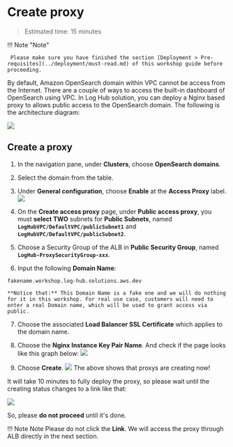 # Create proxy
> Estimated time: 15 minutes

!!! Note "Note"

     Please make sure you have finished the section [Deployment > Pre-requisites](../deployment/must-read.md) of this workshop guide before proceeding.

By default, Amazon OpenSearch domain within VPC cannot be access from the Internet. There are a couple of ways to 
access the built-in dashboard of OpenSearch using VPC. In Log Hub solution, you can deploy a Nginx based proxy to allows
public access to the OpenSearch domain. The following is the architecture diagram:

![](../../images/workshop/proxy-arch.svg)

## Create a proxy
1. In the navigation pane, under **Clusters**, choose **OpenSearch domains**.
2. Select the domain from the table.
3. Under **General configuration**, choose **Enable** at the **Access Proxy** label.
    ![](../../images/workshop/proxy-enable.png)
4. On the **Create access proxy** page, under **Public access proxy**, you must **select TWO** subnets for **Public Subnets**, named **`LogHubVPC/DefaultVPC/publicSubnet1`** and **`LogHubVPC/DefaultVPC/publicSubnet2`**.

5. Choose a Security Group of the ALB in **Public Security Group**, named **`LogHub-ProxySecurityGroup-xxx`**.
6. Input the following **Domain Name**: 
```
fakename.workshop.log-hub.solutions.aws.dev
```

    **Notice that:** This Domain Name is a fake one and we will do nothing for it in this workshop. For real use case, customers will need to enter a real Domain name, which will be used to grant access via public.

7. Choose the associated **Load Balancer SSL Certificate** which applies to the domain name.

8. Choose the **Nginx Instance Key Pair Name**. And check if the page looks like this graph below:
    ![](../../images/workshop/proxy-create.png)
9. Choose **Create**.
    ![](../../images/workshop/proxy-creating.png)
The above shows that proxys are creating now! 

It will take 10 minutes to fully deploy the proxy, so please wait until the creating status changes to a link like that:

![](../../images/workshop/proxy-link.png)

So, please **do not proceed** until it's done.

!!! Note Note
    Please do not click the **Link**. We will access the proxy through ALB directly in the next section. 